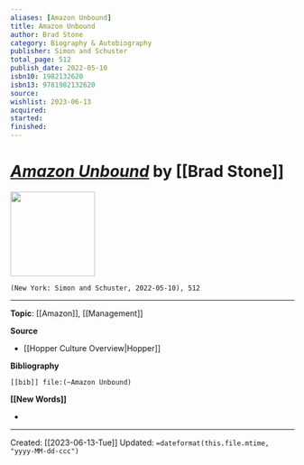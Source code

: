 ```yaml
---
aliases: [Amazon Unbound]
title: Amazon Unbound
author: Brad Stone
category: Biography & Autobiography
publisher: Simon and Schuster
total_page: 512
publish_date: 2022-05-10
isbn10: 1982132620
isbn13: 9781982132620
source: 
wishlist: 2023-06-13
acquired: 
started: 
finished: 
---
```

# *[Amazon Unbound]()* by [[Brad Stone]]

<img src="http://books.google.com/books/content?id=gi9qEAAAQBAJ&printsec=frontcover&img=1&zoom=1&edge=curl&source=gbs_api" width=150>

`(New York: Simon and Schuster, 2022-05-10), 512`



--- 
**Topic**: [[Amazon]], [[Management]]

**Source**
- [[Hopper Culture Overview|Hopper]]

**Bibliography**

```query
[[bib]] file:(~Amazon Unbound)
```
 

**[[New Words]]**

- 

---
Created: [[2023-06-13-Tue]]
Updated: `=dateformat(this.file.mtime, "yyyy-MM-dd-ccc")`